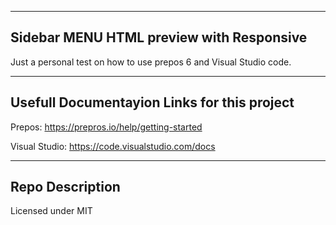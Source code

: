 ------------------------------
Sidebar MENU HTML preview with Responsive
------------------------------

Just a personal test on how to use prepos 6 and Visual Studio code.

------------------------------
Usefull Documentayion Links for this project
------------------------------

Prepos:
https://prepros.io/help/getting-started

Visual Studio:
https://code.visualstudio.com/docs

------------------------------
Repo Description
------------------------------
Licensed under MIT